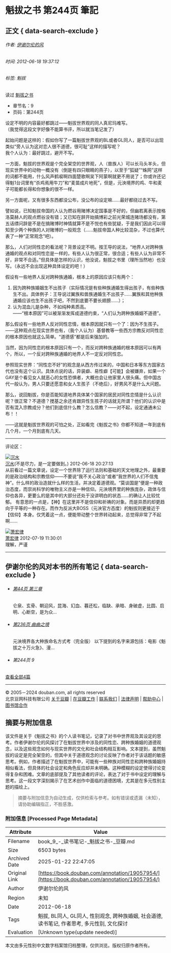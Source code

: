 # 魁拔之书 第244页 筆記

## 正文 { data-search-exclude }


###### 作者: [伊谢尔伦的风](https://www.douban.com/people/iserlohnwind/)  
###### 时间: 2012-06-18 19:37:12  
###### 标签: 魁拔  

读过 [魁拔之书](https://book.douban.com/subject/10198949/)

-   章节名：9
-   页码：第244页

设定不明的内容最好都跳过——魁拔世界观的同人真尼玛难写。  
（我觉得这段文字好像不能算书评，所以就当笔记发了）

起始问题是这样的：假如你写了一篇魁拔世界观的BL或者GL同人，是否可以出现类似“旁人认为这对恋人很不道德，很可耻”这样的描写呢？  
我个人认为：最好跳过，避开不写。

一方面，魁拔的世界观是个完全架空的世界观，人（兽族人）可以长马头羊头，但现实世界中的动物一概没有（倒是有四只眼睛的燕子），以至于“狐疑”“蛛网”这样的词都不能用，什么风声鹤唳啊四面楚歌啊吴下阿蒙啊就更不用说了；你或许还记得魁1台词里有“杀鸡焉用牛刀”和“麦苗成片地死”，但是，元泱境界的鸡、牛和麦子可能都长得和你想象的很不一样。

另一方面呢，又有很多东西都没公布，没公布的设定嘛……最好都绕过去不写。

譬如说，已知魁拔帝国的人认为燃谷用赌博决定国事是不好的，但幽若离表示按格洛莫赫人的观点燃谷没有错；又已知在辞开始搞博彩之前光荣城连赌场都没有，第五话缥问辞是不是在搞赌博时神情就算不是不悦也有些犹疑，于是我们因此可以得知至少两个种族的人对赌博的一般观念（……魁拔帝国人种比较混杂，不过也算代表了一种“正常观念”吧）。

那么，人们对同性恋的看法呢？背景设定不明。按王导的说法，“地界人对跨种族通婚的观点和对同性恋是一样的，有些人认为很正常，很合适；有些人认为非常不好，非常不合适。”但具体是怎样的认识，他没说，魁拔之书里（理所当然地）也没写。（永远不会出现这种具体设定的吧！）

假设有一些地界人反对跨种族通婚，根本上的原因应该只有两个：

1. 因为跨种族婚姻生不出孩子（实际情况是有些种族通婚生得出孩子，有些种族生不出。具体例子：王导说过翼族和兽族通婚生不出孩子……翼族和其他种族通婚应该也生不出孩子吧，不然到底要不要长翅膀……）；
2. 认为混血儿是杂种，不如纯种素质高。  
——“根本原因”可以被渐渐发挥成道德约束，“人们认为跨种族婚姻不道德”。

那么假设有一些地界人反对同性恋情，根本原因就只有一个了：因为不生孩子。  
——这种观点在现实世界也有，（我个人认为）基督教等一些西方宗教反对同性恋的根本原因也就这么简单。“道德感”都是后来强加的。

当然，因为同性恋的根本原因只有一个，而反对跨种族通婚的根本原因可以有两个，所以，一个反对跨种族通婚的地界人不一定反对同性恋。

参照现实世界：“同性恋不好”的观念是从西方传过来的，中国和日本等东方国家古代也没有这个认识。具体点说的话，异装癖、易性癖【可能】会被嫌弃，如果一个GAY是个看见女人就恶心的女性恐惧者，大概也会让他家里人很头痛。但中国古代一般认为，男人只要还愿意和女人生孩子（不绝后），好男风不是什么大问题。

那么，说回魁拔，你是否能知道地界具体某个国家的居民对同性恋情是什么认识呢？很正常？不道德？搅基之余还肯跟异性生孩子的话就无所谓？他们的认识中是否有混入宗教成分？他们到底信什么教？怎么信教？——对不起，设定通通未公布！！

——这就是魁拔世界观的可怕之处，正如看完《魁拔之书》你都不知道一年到底有几个月，一个月到底有几天。

---

评论区：

[![沉水](https://img3.doubanio.com/icon/up1537433-2.jpg)](https://www.douban.com/people/heartinsky/ "沉水")  
[沉水](https://www.douban.com/people/1537433 "沉水")(不是尽力，是一定要做到。) 2012-06-18 20:27:13  
从前看过一篇文章说，设定一个世界除了运行法则和基础的天文地理之外，最重要的是政治结构和宗教信仰——不要说“我不关心政治”或者“我世界的人们不信鬼神”。什么样的政治造就什么样的生活，并决定着道德观。“莫谈国是”便是一种政治态度，而崇尚科学的唯物主义亦是一种信仰。元泱境界里的种族庞杂，政体与信仰也各异，更要么的是其中的大部分还处于没讲明白的状态……的确让人比较忧郁。 有意思的一点是，【神】在这里并不是信仰和祈祷的对象。而是异质的却更趋向于平等的一种存在。而作为反派大BOSS（元泱官方态度）的魁拔则更接近于【信仰】本身。仅凭着这一点，便能带动整个世界转动起来，总觉得非常了不起啊……

[![萧宏律](https://img9.doubanio.com/icon/up63201561-6.jpg)](https://www.douban.com/people/63201561/ "萧宏律")  
[萧宏律](https://www.douban.com/people/63201561 "萧宏律") 2012-07-19 11:30:01  
理解，严谨

---

## 伊谢尔伦的风对本书的所有笔记   { data-search-exclude }
-   ###### [第44页 第三章](https://book.douban.com/annotation/17466262/)  
    仑泉、玄骨、朝迎风，昆海、幻血、暮还松，临缺、承暗、身破虚，比圆、启明、心断空，是为众...

-   ###### [第236页 曲曲之境](https://book.douban.com/annotation/17836763/)  
    元泱境界各大种族命名方式考（完全版） 以下提到的名字来源包括：电影《魁拔之十万火急》、漫...

-   ###### 第244页 9  

[查看全部4篇](https://book.douban.com/people/iserlohnwind/annotation/10198949/)

---

© 2005－2024 douban.com, all rights reserved  
北京豆网科技有限公司 [关于豆瓣](https://www.douban.com/about) | [在豆瓣工作](https://www.douban.com/jobs) | [联系我们](https://www.douban.com/about?topic=contactus) | [法律声明](https://www.douban.com/about/legal) | [帮助中心](https://help.douban.com/?app=book) | [图书馆合作](https://book.douban.com/library_invitation)
<!-- tcd_original_link https://book.douban.com/annotation/19057954/ -->


## 摘要与附加信息

<!-- tcd_abstract -->
该文件是关于《魁拔之书》的个人读书笔记，记录了对书中世界观及其设定的思考。作者伊谢尔伦的风探讨了在魁拔世界中涉及的同性恋、跨种族婚姻的道德观念，以及这些观念如何与现实世界的文化和社会结构相互影响。文本提到，虽然魁拔的设定是完全架空的，但其中关于道德观念的讨论反映了作者对于该话题的敏感思考。例如，作者描述了在魁拔世界中，可能有一些种族对同性恋和跨种族婚姻持相似看法，但具体的社会设定和角色反应却并未明确。这种模糊的设定使得讨论变得复杂和困难。文章的底部提及了其他读者的评论，表达了对于书中设定的理解与思考。这一段文字深刻揭示了在艺术创作中面临的道德困境，尤其是在多元性别主题的描绘上。
<!-- tcd_abstract_end -->

> 摘要与附加信息为自动生成，仅供检索与参考。如有错误或遗漏（未知），请协助编辑指正，不胜感激。

### 附加信息 [Processed Page Metadata]

| Attribute       | Value                                  |
|-----------------|----------------------------------------|
| Filename        | book_9_-_读书笔记-_魁拔之书-_豆瓣.md                             |
| Size            | 6503 bytes                           |
| Archived Date   | 2025-01-22 22:47:05                             |
| Original Link   | [https://book.douban.com/annotation/19057954/](https://book.douban.com/annotation/19057954/)                       |
| Author          | 伊谢尔伦的风                               |
| Region          | 未知                               |
| Date            | 2012-06-18                                 |
| Tags            | 魁拔, BL同人, GL同人, 性别观念, 跨种族婚姻, 社会道德, 读书笔记, 作者思考, 多元性别, 文化探讨                                 |
| Evaluation            | [Unknown type(update needed)]                                 |
<!-- tcd_table_end -->

本文由多元性别中文数字档案馆归档整理，仅供浏览。版权归原作者所有。
